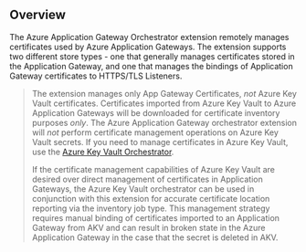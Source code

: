 ## Overview
The Azure Application Gateway Orchestrator extension remotely manages certificates used by Azure Application Gateways. The extension supports two different store types - one that generally manages certificates stored in the Application Gateway, and one that manages the bindings of Application Gateway certificates to HTTPS/TLS Listeners.

> The extension manages only App Gateway Certificates, _not_ Azure Key Vault certificates. Certificates imported from Azure Key Vault to Azure Application Gateways will be downloaded for certificate inventory purposes _only_. The Azure Application Gateway orchestrator extension will _not_ perform certificate management operations on Azure Key Vault secrets. If you need to manage certificates in Azure Key Vault, use the [Azure Key Vault Orchestrator](https://github.com/Keyfactor/azurekeyvault-orchestrator).
>
> If the certificate management capabilities of Azure Key Vault are desired over direct management of certificates in Application Gateways, the Azure Key Vault orchestrator can be used in conjunction with this extension for accurate certificate location reporting via the inventory job type. This management strategy requires manual binding of certificates imported to an Application Gateway from AKV and can result in broken state in the Azure Application Gateway in the case that the secret is deleted in AKV.

